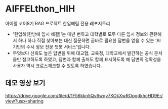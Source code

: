 # AIFFELthon_HIH
아이펠 코어8기 RAG 프로젝트 한입해팀 전용 레포지토리
- '한입해(한방에 입시 해결)'는 매년 변하고 대학별로 모두 다른 입시 정보와 관련해서 하나 하나 직접 찾아보는 대신 질문하면 곧바로 필요한 답변을 얻을 수 있는 ‘AI 기반의 수시 정보 전문 챗봇 서비스’입니다.
- 무엇보다 신뢰도 높은 답변을 위해 대교협, 교육청, 대학교에서 발간하는 공식 문서들만 참고하도록 하였고, 답변과 함께 출처도 함께 표시하도록 해 답변의 정확성을 사용자 역시 크로스체크할 수 있도록 하였습니다. 

## 데모 영상 보기
https://drive.google.com/file/d/1F56kkn5Qv6wqv7KOkXwROpgdkhcHD9Er/view?usp=sharing
